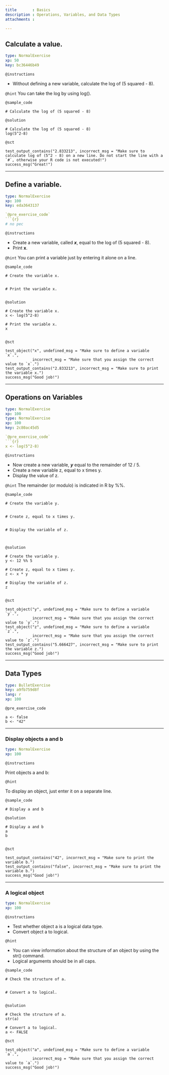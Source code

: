 ```yaml
---
title       : Basics
description : Operations, Variables, and Data Types
attachments :

---
```


## Calculate a value.

```yaml
type: NormalExercise
xp: 50
key: bc36446b49
```

`@instructions`
- Without defining a new variable, calculate the log of (5 squared - 8).

`@hint`
You can take the log by using log().

`@sample_code`
```{r}
# Calculate the log of (5 squared - 8)

```

`@solution`
```{r}
# Calculate the log of (5 squared - 8)
log(5^2-8)

```

`@sct`
```{r}
test_output_contains("2.833213", incorrect_msg = "Make sure to calculate log of (5^2 - 8) on a new line. Do not start the line with a `#`, otherwise your R code is not executed!")
success_msg("Great!")
```
---


## Define a variable.

```yaml
type: NormalExercise
xp: 100
key: eda3643137

`@pre_exercise_code`
```{r}
# no pec
```

`@instructions`
- Create a new variable, called ***x***, equal to the log of (5 squared - 8).
- Print **x**.

`@hint`
You can print a variable just by entering it alone on a line.

`@sample_code`
```{r}
# Create the variable x.


# Print the variable x.


```

`@solution`
```{r}
# Create the variable x.
x <- log(5^2-8)

# Print the variable x.
x


```

`@sct`
```{r}
test_object("x", undefined_msg = "Make sure to define a variable `x`.",
            incorrect_msg = "Make sure that you assign the correct value to `x`.") 
test_output_contains("2.833213", incorrect_msg = "Make sure to print the variable x.")
success_msg("Good job!")
```


---

## Operations on Variables

```yaml
type: NormalExercise
xp: 100
type: NormalExercise
xp: 100
key: 2c80ac45d5

`@pre_exercise_code`
```{r}
x <- log(5^2-8)
```


`@instructions`
- Now create a new variable, ***y*** equal to the remainder of 12 / 5.
- Create a new variable z, equal to x times y.
- Display the value of z.

`@hint`
The remainder (or modulo) is indicated in R by %%.

`@sample_code`
```{r}
# Create the variable y.


# Create z, equal to x times y. 


# Display the variable of z.



```

`@solution`
```{r}
# Create the variable y.
y <- 12 %% 5

# Create z, equal to x times y. 
z <- x * y

# Display the variable of z.
z


```

`@sct`
```{r}
test_object("y", undefined_msg = "Make sure to define a variable `y`.",
            incorrect_msg = "Make sure that you assign the correct value to `y`.") 
test_object("z", undefined_msg = "Make sure to define a variable `z`.",
            incorrect_msg = "Make sure that you assign the correct value to `z`.")            
test_output_contains("5.666427", incorrect_msg = "Make sure to print the variable z.")
success_msg("Good job!")

```
---
## Data Types

```yaml
type: BulletExercise
key: a9fb759d8f
lang: r
xp: 100
```


`@pre_exercise_code`
```{r}
a <- false
b <- "42"

```



***

### Display objects a and b

```yaml
type: NormalExercise
xp: 100
```

`@instructions`

Print objects a and b:

`@hint`

To display an object, just enter it on a separate line.

`@sample_code`
```{r}
# Display a and b

```

`@solution`
```{r}
# Display a and b
a
b


```

`@sct`
```{r}
test_output_contains("42", incorrect_msg = "Make sure to print the variable b.")
test_output_contains("false", incorrect_msg = "Make sure to print the variable b.")
success_msg("Good job!")
```

***

### A logical object

```yaml
type: NormalExercise
xp: 100
```

`@instructions`

- Test whether object a is a logical data type.
- Convert object a to logical.

`@hint`

- You can view information about the structure of an object by using the str() command.
- Logical arguments should be in all caps.

`@sample_code`
```{r}
# Check the structure of a.


# Convert a to logical.


```

`@solution`
```{r}
# Check the structure of a.
str(a)

# Convert a to logical.
a <- FALSE

```

`@sct`
```{r}
test_object("a", undefined_msg = "Make sure to define a variable `a`.",
            incorrect_msg = "Make sure that you assign the correct value to `a`.") 
success_msg("Good job!")
```
